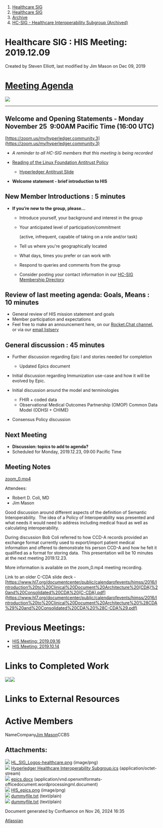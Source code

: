 1. [Healthcare SIG](index.html)
2. [Healthcare SIG](Healthcare-SIG_20545573.html)
3. [Archive](Archive_20562091.html)
4. [HC-SIG - Healthcare Interoperability Subgroup (Archived)](20545710.html)

# Healthcare SIG : HIS Meeting: 2019.12.09

Created by Steven Elliott, last modified by Jim Mason on Dec 09, 2019

# [**Meeting Agenda**](#HISMeeting:2019.12.09-meetingagendas)

![](attachments/20552993/20562874.png?width=550)

* * *

## **Welcome and Opening Statements - Monday November 25  9:00AM Pacific Time (16:00 UTC)**

[https://zoom.us/my/hyperledger.community.3](https://zoom.us/my/hyperledger.community.3)

- *A reminder to all HC-SIG members that this meeting is being recorded*
- [Reading of the Linux Foundation Antitrust Policy](https://www.linuxfoundation.org/antitrust-policy "https://www.linuxfoundation.org/antitrust-policy")
  
  - [Hyperledger Antitrust Slide](https://tinyurl.com/HL-antitrust-slide "https://tinyurl.com/HL-antitrust-slide")
- **Welcome statement - brief introduction to HIS**

## **New Member Introductions** : 5 minutes

- **If you’re new to the group, please…**
  
  - Introduce yourself, your background and interest in the group
  - Your anticipated level of participation/commitment
    
    (active, infrequent, capable of taking on a role and/or task)
  - Tell us where you're geographically located
  - What days, times you prefer or can work with
  - Respond to queries and comments from the group
  - Consider posting your contact information in our [HC-SIG Membership Directory](https://lf-hyperledger.atlassian.net/wiki/display/HCSIG/Membership+Directory)

## **Review of last meeting agenda: Goals, Means** : 10 minutes

- General review of HIS mission statement and goals
- Member participation and expectations
- Feel free to make an announcement here, on our [Rocket.Chat channel](https://chat.hyperledger.org/channel/healthcare-sig), or via our [email listserv](https://lists.hyperledger.org/g/healthcare-sig)

## **General discussion** : 45 minutes

- Further discussion regarding Epic I and stories needed for completion
  
  - Updated Epics document
- Initial discussion regarding Immunization use-case and how it will be evolved by Epic.
- Initial discussion around the model and terminologies
  
  - FHIR + coded data
  - Observational Medical Outcomes Partnership (OMOP) Common Data Model (ODHSI + CHIME)
- Consensus Policy discussion

## **Next Meeting**

- **Discussion: topics to add to agenda?**
- Scheduled for Monday, 2019.12.23, 09:00 Pacific Time

## **Meeting Notes**

[zoom\_0.mp4](#)

Attendees:

- Robert D. Coli, MD
- Jim Mason

Good discussion around different aspects of the definition of Semantic Interoperability.  The idea of a Policy of Interoperability was presented and what needs it would need to address including medical fraud as well as calculating interoperability.

During discussion Bob Coli referred to how CCD-A records provided an exchange format currently used to export/import patient medical information and offered to demonstrate his person CCD-A and how he felt it qualified as a format for storing data.  This presentation will be 10 minutes at the next meeting 2019.12.23.

More information is available on the zoom\_0.mp4 meeting recording.

Link to an older C-CDA slide deck -  [https://www.hl7.org/documentcenter/public/calendarofevents/himss/2016/Introduction%20to%20Clinical%20Document%20Architecture%20(CDA)%20and%20Consolidated%20CDA%20(C-CDA).pdf](https://www.hl7.org/documentcenter/public/calendarofevents/himss/2016/Introduction%20to%20Clinical%20Document%20Architecture%20%28CDA%29%20and%20Consolidated%20CDA%20%28C-CDA%29.pdf)

# **Previous Meetings:**

- [HIS Meeting: 2019.09.16](20545714.html)
- [HIS Meeting: 2019.10.14](20552931.html)

# **Links to Completed Work**

[![](attachments/thumbnails/20552993/20562877)](attachments/20552993/20562877.docx)![](attachments/20552993/20562878.png?height=250)

# **Links to External Resources**

# **Active Members**

  NameCompany[Jim Mason](https://www.linkedin.com/in/jimmason2/)CCBS

## Attachments:

![](images/icons/bullet_blue.gif) [HL\_SIG\_Logos-healthcare.png](attachments/20552993/20562874.png) (image/png)  
![](images/icons/bullet_blue.gif) [Hyperledger Healthcare Interoperability Subgroup.ics](attachments/20552993/20562873.ics) (application/octet-stream)  
![](images/icons/bullet_blue.gif) [epics.docx](attachments/20552993/20562877.docx) (application/vnd.openxmlformats-officedocument.wordprocessingml.document)  
![](images/icons/bullet_blue.gif) [HIS\_epics.png](attachments/20552993/20562878.png) (image/png)  
![](images/icons/bullet_blue.gif) [dummyfile.txt](attachments/20552993/20562875.txt) (text/plain)  
![](images/icons/bullet_blue.gif) [dummyfile.txt](attachments/20552993/20562876.txt) (text/plain)

Document generated by Confluence on Nov 26, 2024 16:35

[Atlassian](http://www.atlassian.com/)
